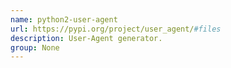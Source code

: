 ```yaml
---
name: python2-user-agent
url: https://pypi.org/project/user_agent/#files
description: User-Agent generator.
group: None
---
```

